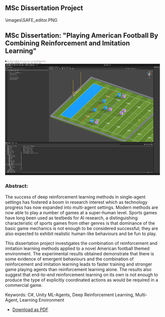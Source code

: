 MSc Dissertation Project
-------------------------

\images\SAFE_editor.PNG

## MSc Dissertation: "Playing American Football By Combining Reinforcement and Imitation Learning"

![In Editor Screenshot](.\images\SAFE_editor.PNG)

### Abstract: 
The success of deep reinforcement learning methods in single-agent settings has fostered a boom in research interest which as technology progress has now expanded into multi-agent settings. Modern methods are now able to play a number of games at a super-human level. Sports games have long been used as testbeds for AI research, a distinguishing characteristic of sports games from other genres is that dominance of the basic game mechanics is not enough to be considered successful; they are also expected to exhibit realistic human-like behaviours and be fun to play.

This dissertation project investigates the combination of reinforcement and imitation learning methods applied to a novel American football themed environment. The experimental results obtained demonstrate that there is some evidence of emergent behaviours and the combination of reinforcement and imitation learning leads to faster training and stronger game playing agents than reinforcement learning alone. 
The results also suggest that end-to-end reinforcement learning on its own is not enough to produce the type of explicitly coordinated actions as would be required in a commercial game.

Keywords: C#, Unity ML-Agents, Deep Reinforcement Learning, Multi-Agent, Learning Environment


- [Download as PDF](MSc_Disertation_Final.pdf)